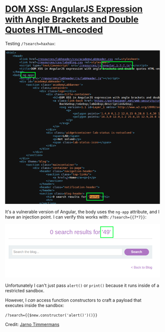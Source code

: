 # [DOM XSS: AngularJS Expression with Angle Brackets and Double Quotes HTML-encoded](https://portswigger.net/web-security/cross-site-scripting/dom-based/lab-angularjs-expression)

Testing `/?search=haxhax`:

![](_/psa-dom-xss-in-angularjs-expression-with-angle-brackets-and-double-quotes-html-encoded-20250611-1.png)

It's a vulnerable version of Angular, the body uses the `ng-app` attribute, and I have an injection point. I can verify this works with: `/?search={{7*7}}`:

![](_/psa-dom-xss-in-angularjs-expression-with-angle-brackets-and-double-quotes-html-encoded-20250611-2.png)

Unfortunately I can't just pass `alert()` or `print()` because it runs inside of a restricted sandbox.

However, I _can_ access function constructors to craft a payload that executes inside the sandbox:

`/?search={{$new.constructor('alert()')()}}`

Credit: [Jarno Timmermans](https://youtu.be/P7_JPsX1ses)
